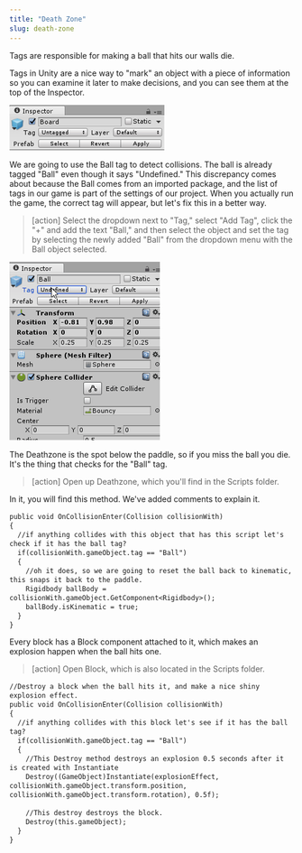 ```yaml
---
title: "Death Zone"
slug: death-zone
---
```


Tags are responsible for making a ball that hits our walls die.

Tags in Unity are a nice way to "mark" an object with a piece of information so you can examine it later to make decisions, and you can see them at the top of the Inspector.

![The Ball tag](assets/Capture2.png)

We are going to use the Ball tag to detect collisions. The ball is already tagged "Ball" even though it says "Undefined." This discrepancy comes about because the Ball comes from an imported package, and the list of tags in our game is part of the settings of our project. When you actually run the game, the correct tag will appear, but let's fix this in a better way.

> [action]
>Select the dropdown next to "Tag," select "Add Tag", click the "+" and add the text "Ball," and then select the object and set the tag by selecting the newly added "Ball" from the dropdown menu with the Ball object selected.

![Changing Tags](assets/Animation1.gif)

The Deathzone is the spot below the paddle, so if you miss the ball you die. It's the thing that checks for the "Ball" tag.

> [action]
>Open up Deathzone, which you'll find in the Scripts folder.

In it, you will find this method. We've added comments to explain it.

```
public void OnCollisionEnter(Collision collisionWith)
{
  //if anything collides with this object that has this script let's check if it has the ball tag?
  if(collisionWith.gameObject.tag == "Ball")
  {
    //oh it does, so we are going to reset the ball back to kinematic, this snaps it back to the paddle.
    Rigidbody ballBody = collisionWith.gameObject.GetComponent<Rigidbody>();
    ballBody.isKinematic = true;
  }
}
```

Every block has a Block component attached to it, which makes an explosion happen when the ball hits one.

> [action]
>Open Block, which is also located in the Scripts folder.

```
//Destroy a block when the ball hits it, and make a nice shiny explosion effect.
public void OnCollisionEnter(Collision collisionWith)
{
  //if anything collides with this block let's see if it has the ball tag?
  if(collisionWith.gameObject.tag == "Ball")
  {
    //This Destroy method destroys an explosion 0.5 seconds after it is created with Instantiate
    Destroy((GameObject)Instantiate(explosionEffect, collisionWith.gameObject.transform.position, collisionWith.gameObject.transform.rotation), 0.5f);

    //This destroy destroys the block.
    Destroy(this.gameObject);
  }
}
```
